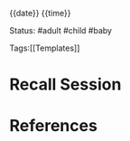 {{date}} {{time}}

Status: #adult #child #baby

Tags:[[Templates]]

# Recall Session


# References
